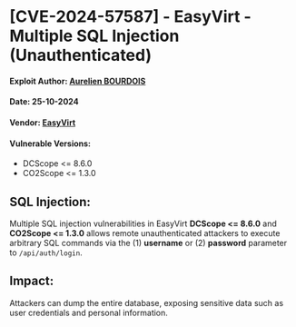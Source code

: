 # [CVE-2024-57587] - EasyVirt - Multiple SQL Injection (Unauthenticated)
#### Exploit Author: [Aurelien BOURDOIS](https://www.linkedin.com/in/aurelien-bourdois)
#### Date: 25-10-2024
#### Vendor: [EasyVirt](https://www.easyvirt.com/)
#### Vulnerable Versions:
- DCScope <= 8.6.0
- CO2Scope <= 1.3.0

## SQL Injection:
Multiple SQL injection vulnerabilities in EasyVirt **DCScope <= 8.6.0** and **CO2Scope <= 1.3.0** allows remote unauthenticated attackers to execute arbitrary SQL commands via the (1) **username** or (2) **password** parameter to `/api/auth/login`.

## Impact:
Attackers can dump the entire database, exposing sensitive data such as user credentials and personal information.
